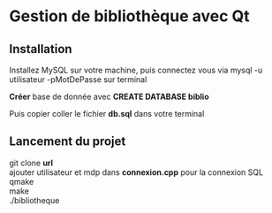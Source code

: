 # Gestion de  bibliothèque avec Qt

## Installation

Installez MySQL sur votre machine, puis connectez vous via 
mysql -u utilisateur -pMotDePasse sur terminal

**Créer** base de donnée avec **CREATE DATABASE biblio**

Puis copier coller le fichier **db.sql** dans votre terminal 

## Lancement du projet

git clone **url**  
ajouter utilisateur et mdp dans **connexion.cpp** pour la connexion SQL
qmake  
make  
./bibliotheque
